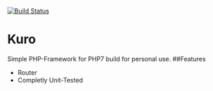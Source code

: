 [![Build Status](https://travis-ci.org/severinkaderli/Kuro.svg)](https://travis-ci.org/severinkaderli/Kuro)
# Kuro
Simple PHP-Framework for PHP7 build for personal use.
##Features
* Router 
* Completly Unit-Tested
